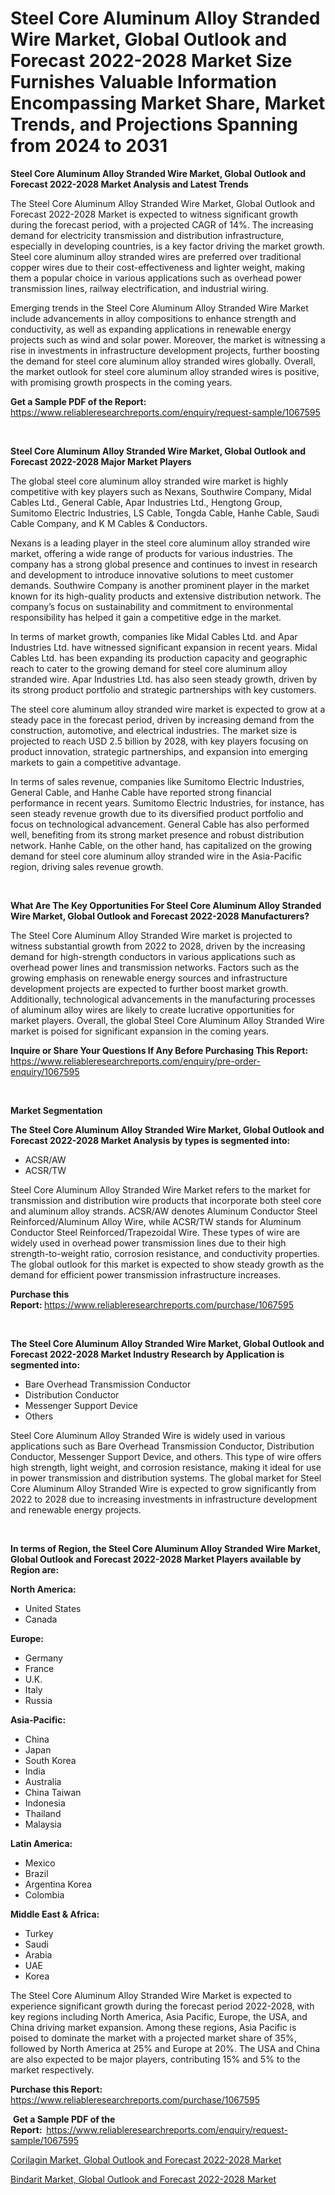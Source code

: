 <p><h1>Steel Core Aluminum Alloy Stranded Wire Market, Global Outlook and Forecast 2022-2028 Market Size Furnishes Valuable Information Encompassing Market Share, Market Trends, and Projections Spanning from 2024 to 2031</h1></p><p><strong>Steel Core Aluminum Alloy Stranded Wire Market, Global Outlook and Forecast 2022-2028 Market Analysis and Latest Trends</strong></p>
<p><p>The Steel Core Aluminum Alloy Stranded Wire Market, Global Outlook and Forecast 2022-2028 Market is expected to witness significant growth during the forecast period, with a projected CAGR of 14%. The increasing demand for electricity transmission and distribution infrastructure, especially in developing countries, is a key factor driving the market growth. Steel core aluminum alloy stranded wires are preferred over traditional copper wires due to their cost-effectiveness and lighter weight, making them a popular choice in various applications such as overhead power transmission lines, railway electrification, and industrial wiring.</p><p>Emerging trends in the Steel Core Aluminum Alloy Stranded Wire Market include advancements in alloy compositions to enhance strength and conductivity, as well as expanding applications in renewable energy projects such as wind and solar power. Moreover, the market is witnessing a rise in investments in infrastructure development projects, further boosting the demand for steel core aluminum alloy stranded wires globally. Overall, the market outlook for steel core aluminum alloy stranded wires is positive, with promising growth prospects in the coming years.</p></p>
<p><strong>Get a Sample PDF of the Report:&nbsp;</strong> <a href="https://www.reliableresearchreports.com/enquiry/request-sample/1067595">https://www.reliableresearchreports.com/enquiry/request-sample/1067595</a></p>
<p>&nbsp;</p>
<p><strong>Steel Core Aluminum Alloy Stranded Wire Market, Global Outlook and Forecast 2022-2028 Major Market Players</strong></p>
<p><p>The global steel core aluminum alloy stranded wire market is highly competitive with key players such as Nexans, Southwire Company, Midal Cables Ltd., General Cable, Apar Industries Ltd., Hengtong Group, Sumitomo Electric Industries, LS Cable, Tongda Cable, Hanhe Cable, Saudi Cable Company, and K M Cables & Conductors.</p><p>Nexans is a leading player in the steel core aluminum alloy stranded wire market, offering a wide range of products for various industries. The company has a strong global presence and continues to invest in research and development to introduce innovative solutions to meet customer demands. Southwire Company is another prominent player in the market known for its high-quality products and extensive distribution network. The company’s focus on sustainability and commitment to environmental responsibility has helped it gain a competitive edge in the market.</p><p>In terms of market growth, companies like Midal Cables Ltd. and Apar Industries Ltd. have witnessed significant expansion in recent years. Midal Cables Ltd. has been expanding its production capacity and geographic reach to cater to the growing demand for steel core aluminum alloy stranded wire. Apar Industries Ltd. has also seen steady growth, driven by its strong product portfolio and strategic partnerships with key customers.</p><p>The steel core aluminum alloy stranded wire market is expected to grow at a steady pace in the forecast period, driven by increasing demand from the construction, automotive, and electrical industries. The market size is projected to reach USD 2.5 billion by 2028, with key players focusing on product innovation, strategic partnerships, and expansion into emerging markets to gain a competitive advantage.</p><p>In terms of sales revenue, companies like Sumitomo Electric Industries, General Cable, and Hanhe Cable have reported strong financial performance in recent years. Sumitomo Electric Industries, for instance, has seen steady revenue growth due to its diversified product portfolio and focus on technological advancement. General Cable has also performed well, benefiting from its strong market presence and robust distribution network. Hanhe Cable, on the other hand, has capitalized on the growing demand for steel core aluminum alloy stranded wire in the Asia-Pacific region, driving sales revenue growth.</p></p>
<p>&nbsp;</p>
<p><strong>What Are The Key Opportunities For Steel Core Aluminum Alloy Stranded Wire Market, Global Outlook and Forecast 2022-2028 Manufacturers?</strong></p>
<p><p>The Steel Core Aluminum Alloy Stranded Wire market is projected to witness substantial growth from 2022 to 2028, driven by the increasing demand for high-strength conductors in various applications such as overhead power lines and transmission networks. Factors such as the growing emphasis on renewable energy sources and infrastructure development projects are expected to further boost market growth. Additionally, technological advancements in the manufacturing processes of aluminum alloy wires are likely to create lucrative opportunities for market players. Overall, the global Steel Core Aluminum Alloy Stranded Wire market is poised for significant expansion in the coming years.</p></p>
<p><strong>Inquire or Share Your Questions If Any Before Purchasing This Report:</strong> <a href="https://www.reliableresearchreports.com/enquiry/pre-order-enquiry/1067595">https://www.reliableresearchreports.com/enquiry/pre-order-enquiry/1067595</a></p>
<p>&nbsp;</p>
<p><strong>Market Segmentation</strong></p>
<p><strong>The Steel Core Aluminum Alloy Stranded Wire Market, Global Outlook and Forecast 2022-2028 Market Analysis by types is segmented into:</strong></p>
<p><ul><li>ACSR/AW</li><li>ACSR/TW</li></ul></p>
<p><p>Steel Core Aluminum Alloy Stranded Wire Market refers to the market for transmission and distribution wire products that incorporate both steel core and aluminum alloy strands. ACSR/AW denotes Aluminum Conductor Steel Reinforced/Aluminum Alloy Wire, while ACSR/TW stands for Aluminum Conductor Steel Reinforced/Trapezoidal Wire. These types of wire are widely used in overhead power transmission lines due to their high strength-to-weight ratio, corrosion resistance, and conductivity properties. The global outlook for this market is expected to show steady growth as the demand for efficient power transmission infrastructure increases.</p></p>
<p><strong>Purchase this Report:&nbsp;</strong><a href="https://www.reliableresearchreports.com/purchase/1067595">https://www.reliableresearchreports.com/purchase/1067595</a></p>
<p>&nbsp;</p>
<p><strong>The Steel Core Aluminum Alloy Stranded Wire Market, Global Outlook and Forecast 2022-2028 Market Industry Research by Application is segmented into:</strong></p>
<p><ul><li>Bare Overhead Transmission Conductor</li><li>Distribution Conductor</li><li>Messenger Support Device</li><li>Others</li></ul></p>
<p><p>Steel Core Aluminum Alloy Stranded Wire is widely used in various applications such as Bare Overhead Transmission Conductor, Distribution Conductor, Messenger Support Device, and others. This type of wire offers high strength, light weight, and corrosion resistance, making it ideal for use in power transmission and distribution systems. The global market for Steel Core Aluminum Alloy Stranded Wire is expected to grow significantly from 2022 to 2028 due to increasing investments in infrastructure development and renewable energy projects.</p></p>
<p>&nbsp;</p>
<p><strong>In terms of Region, the Steel Core Aluminum Alloy Stranded Wire Market, Global Outlook and Forecast 2022-2028 Market Players available by Region are:</strong></p>
<p>
    <p> <strong> North America: </strong>
        <ul>
            <li>United States</li>
            <li>Canada</li>
        </ul>
        </p> 
    <p> <strong> Europe: </strong>
        <ul>
            <li>Germany</li>
            <li>France</li>
            <li>U.K.</li>
            <li>Italy</li>
            <li>Russia</li>
        </ul>
        </p> 
    <p> <strong> Asia-Pacific: </strong>
        <ul>
            <li>China</li>
            <li>Japan</li>
            <li>South Korea</li>
            <li>India</li>
            <li>Australia</li>
            <li>China Taiwan</li>
            <li>Indonesia</li>
            <li>Thailand</li>
            <li>Malaysia</li>
        </ul>
        </p> 
    <p> <strong> Latin America: </strong>
        <ul>
            <li>Mexico</li>
            <li>Brazil</li>
            <li>Argentina Korea</li>
            <li>Colombia</li>
        </ul>
        </p> 
    <p> <strong> Middle East & Africa: </strong>
        <ul>
            <li>Turkey</li>
            <li>Saudi</li>
            <li>Arabia</li>
            <li>UAE</li>
            <li>Korea</li>
        </ul>
    </p>
    </p>
<p><p>The Steel Core Aluminum Alloy Stranded Wire Market is expected to experience significant growth during the forecast period 2022-2028, with key regions including North America, Asia Pacific, Europe, the USA, and China driving market expansion. Among these regions, Asia Pacific is poised to dominate the market with a projected market share of 35%, followed by North America at 25% and Europe at 20%. The USA and China are also expected to be major players, contributing 15% and 5% to the market respectively.</p></p>
<p><strong>Purchase this Report: </strong><a href="https://www.reliableresearchreports.com/purchase/1067595">https://www.reliableresearchreports.com/purchase/1067595</a></p>
<p>&nbsp;<strong>Get a Sample PDF of the Report:&nbsp;&nbsp;</strong><a href="https://www.reliableresearchreports.com/enquiry/request-sample/1067595">https://www.reliableresearchreports.com/enquiry/request-sample/1067595</a></p>
<p><strong></strong></p>
<p><p><a href="https://github.com/julyju69/Market-Research-Report-List-1/blob/main/corilagin-market-global-outlook-and-forecast-2022-2028-market.md">Corilagin Market, Global Outlook and Forecast 2022-2028 Market</a></p><p><a href="https://github.com/gdfhhhj/Market-Research-Report-List-3/blob/main/bindarit-market-global-outlook-and-forecast-2022-2028-market.md">Bindarit Market, Global Outlook and Forecast 2022-2028 Market</a></p></p>
